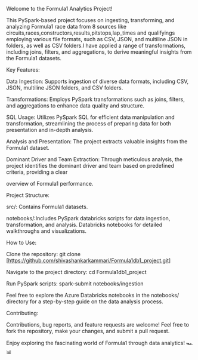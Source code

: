 Welcome to the Formula1 Analytics Project!

This PySpark-based project focuses on ingesting, transforming, and analyzing Formula1 race data from 8 sources like circuits,races,constructors,results,pitstops,lap_times and qualifyings employing various file formats, such as CSV, JSON, and multiline JSON in folders, as well as CSV folders.I have applied a range of transformations, including joins, filters, and aggregations, to derive meaningful insights from the Formula1 datasets.

Key Features:

Data Ingestion: Supports ingestion of diverse data formats, including CSV, JSON, multiline JSON folders, and CSV folders.

Transformations: Employs PySpark transformations such as joins, filters, and aggregations to enhance data quality and structure.

SQL Usage: Utilizes PySpark SQL for efficient data manipulation and transformation, streamlining the process of preparing data for both presentation and in-depth analysis.

Analysis and Presentation: The project extracts valuable insights from the Formula1 dataset.

Dominant Driver and Team Extraction: Through meticulous analysis, the project identifies the dominant driver and team based on predefined criteria, providing a clear 

overview of Formula1 performance.

Project Structure:

src/: Contains Formula1 datasets.

notebooks/:Includes PySpark databricks scripts for data ingestion, transformation, and analysis. 
Databricks notebooks for detailed walkthroughs and visualizations.

How to Use:

Clone the repository: git clone [https://github.com/shivashankarkammari/Formula1db1_project.git]

Navigate to the project directory: cd Formula1db1_project

Run PySpark scripts: spark-submit notebooks/ingestion

Feel free to explore the Azure Databricks notebooks in the notebooks/ directory for a step-by-step guide on the data analysis process.

Contributing:

Contributions, bug reports, and feature requests are welcome! Feel free to fork the repository, make your changes, and submit a pull request.

Enjoy exploring the fascinating world of Formula1 through data analytics! 🏎️📊
